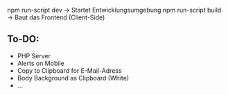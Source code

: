 npm run-script dev    -> Startet Entwicklungsumgebung
npm run-script build  -> Baut das Frontend (Client-Side)

## To-DO: 

- PHP Server
- Alerts on Mobile
- Copy to Clipboard for E-Mail-Adress
- Body Background as Clipboard (White)
- ...
